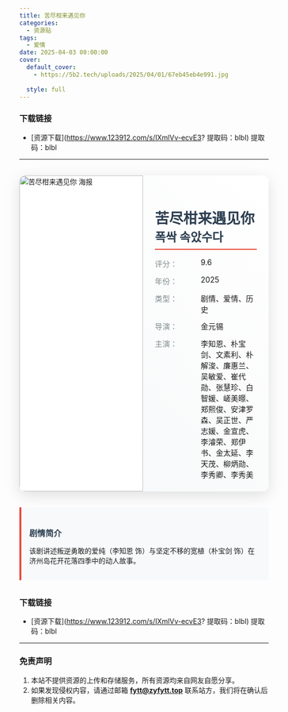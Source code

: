 ```yaml
---
title: 苦尽柑来遇见你
categories:
  - 资源贴
tags:
  - 爱情
date: 2025-04-03 00:00:00
cover:
  default_cover:
    - https://5b2.tech/uploads/2025/04/01/67eb45eb4e991.jpg
    
  style: full
---
```

### 下载链接
- [资源下载](https://www.123912.com/s/IXmlVv-ecvE3? 提取码：blbl)
提取码：blbl
---

<style>
.movie-card {
  background: rgba(255,255,255,0.9);
  border-radius: 12px;
  box-shadow: 0 8px 30px rgba(0,0,0,0.12);
  overflow: hidden;
  margin: 2rem auto;
  max-width: 800px;
  display: grid;
  grid-template-columns: 250px 1fr;
}

.movie-poster img {
  width: 100%;
  height: 100%;
  object-fit: cover;
}

.movie-info {
  padding: 1.5rem;
  background: linear-gradient(45deg, #f8f9fa, #ffffff);
}

.movie-title {
  color: #2c3e50;
  font-size: 1.8rem;
  margin-bottom: 1rem;
  border-bottom: 2px solid #e74c3c;
  padding-bottom: 0.5rem;
}

.movie-details {
  display: grid;
  grid-template-columns: 80px 1fr;
  gap: 0.8rem;
  font-size: 0.95rem;
}

.detail-label {
  color: #7f8c8d;
  font-weight: 500;
}

.movie-plot {
  max-width: 800px;
  margin: 2rem auto;
  padding: 1rem;
  background: #f8f9fa;
  border-left: 4px solid #e74c3c;
}

.plot-title {
  color: #2c3e50;
  margin-bottom: 0.5rem;
}

@media (max-width: 768px) {
  .movie-card {
    grid-template-columns: 1fr;
  }
  .movie-poster {
    height: 300px;
  }
}
</style>

<div class="movie-card">
  <div class="movie-poster">
    <img src="https://5b2.tech/uploads/2025/04/01/67eb45eb4e991.jpg" alt="苦尽柑来遇见你 海报">
  </div>
  <div class="movie-info">
    <h2 class="movie-title">苦尽柑来遇见你<br><small>폭싹 속았수다</small></h2>
    <div class="movie-details">
      <div class="detail-label">评分：</div>
      <div>9.6</div>
      <div class="detail-label">年份：</div>
      <div>2025</div>
      <div class="detail-label">类型：</div>
      <div>剧情、爱情、历史</div>
      <div class="detail-label">导演：</div>
      <div>金元锡</div>
      <div class="detail-label">主演：</div>
      <div>李知恩、朴宝剑、文素利、朴解浚、廉惠兰、吴敏爱、崔代勋、张慧珍、白智媛、嵯美暻、郑熙俊、安津罗森、吴正世、严志媛、金宣虎、李濬荣、郑伊书、金太延、李天茂、柳炳勋、李秀卿、李秀美</div>
    </div>
  </div>
</div>

<div class="movie-plot">
  <h3 class="plot-title">剧情简介</h3>
  <p class="plot-content">该剧讲述叛逆勇敢的爱纯（李知恩 饰）与坚定不移的宽植（朴宝剑 饰）在济州岛花开花落四季中的动人故事。</p>
</div>

### 下载链接
- [资源下载](https://www.123912.com/s/IXmlVv-ecvE3? 提取码：blbl)
提取码：blbl

---

### 免责声明
1. 本站不提供资源的上传和存储服务，所有资源均来自网友自愿分享。
2. 如果发现侵权内容，请通过邮箱 **fytt@zyfytt.top** 联系站方，我们将在确认后删除相关内容。